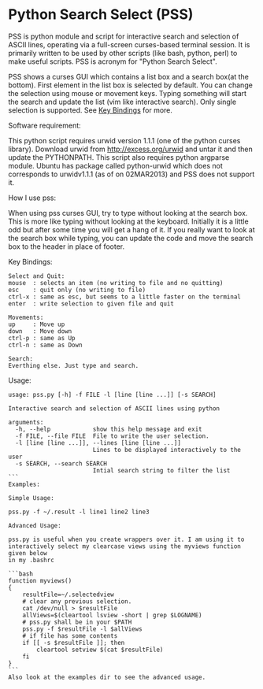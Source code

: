 Python Search Select (PSS)
==============

PSS is python module and script for interactive search and selection of ASCII
lines, operating via a full-screen curses-based terminal session.  It is
primarily written to be used by other scripts (like bash, python, perl) to make
useful scripts. PSS is acronym for "Python Search Select".

PSS shows a curses GUI which contains a list box and a search box(at the
bottom). First element in the list box is selected by default. You can change
the selection using mouse or movement keys. Typing something will start the
search and update the list (vim like interactive search). Only single selection
is supported. See [Key Bindings](#keyBindings) for more.

Software requirement:

This python script requires urwid version 1.1.1 (one of the python curses
library). Download urwid from http://excess.org/urwid and untar it and then
update the PYTHONPATH. This script also requires python argparse module.
Ubuntu has package called python-urwid which does not corresponds to
urwidv1.1.1 (as of on 02MAR2013) and PSS does not support it.

How I use pss:

When using pss curses GUI, try to type without looking at the search box. This
is more like typing without looking at the keyboard. Initially it is a little
odd but after some time you will get a hang of it. If you really want to look
at the search box while typing, you can update the code and move the search box
to the header in place of footer.

<a id="keyBindings"><a>Key Bindings:
```
Select and Quit:
mouse  : selects an item (no writing to file and no quitting)
esc    : quit only (no writing to file)
ctrl-x : same as esc, but seems to a little faster on the terminal
enter  : write selection to given file and quit

Movements:
up     : Move up
down   : Move down
ctrl-p : same as Up
ctrl-n : same as Down

Search:
Everthing else. Just type and search.
```

Usage:
````
usage: pss.py [-h] -f FILE -l [line [line ...]] [-s SEARCH]

Interactive search and selection of ASCII lines using python

arguments:
  -h, --help            show this help message and exit
  -f FILE, --file FILE  File to write the user selection.
  -l [line [line ...]], --lines [line [line ...]]
                        Lines to be displayed interactively to the user
  -s SEARCH, --search SEARCH
                        Intial search string to filter the list
```
Examples:

Simple Usage:

pss.py -f ~/.result -l line1 line2 line3

Advanced Usage:

pss.py is useful when you create wrappers over it. I am using it to
interactively select my clearcase views using the myviews function given below
in my .bashrc

```bash
function myviews()
{
    resultFile=~/.selectedview
    # clear any previous selection.
    cat /dev/null > $resultFile
    allViews=$(cleartool lsview -short | grep $LOGNAME)
    # pss.py shall be in your $PATH
    pss.py -f $resultFile -l $allViews
    # if file has some contents
    if [[ -s $resultFile ]]; then
        cleartool setview $(cat $resultFile)
    fi
}
```
Also look at the examples dir to see the advanced usage.
